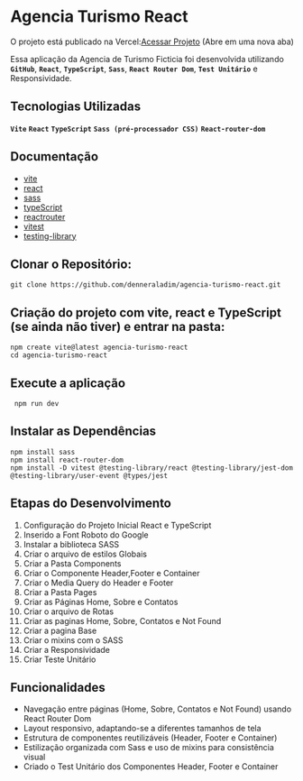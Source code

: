 
# Agencia Turismo React

O projeto está publicado na Vercel:[Acessar Projeto](https://agencia-turismo-react.vercel.app/) (Abre em uma nova aba)

Essa aplicação da Agencia de Turismo Ficticia foi desenvolvida utilizando **`GitHub`**, **`React`**, **`TypeScript`**, **`Sass`**, **`React Router Dom`**, **`Test Unitário`**  e Responsividade.


##  Tecnologias Utilizadas

**`Vite`**
**`React`**
**`TypeScript`**
**`Sass (pré-processador CSS)`**
**`React-router-dom`**

## Documentação

- [vite](https://vitejs.dev/)
- [react](https://react.dev/)
- [sass](https://sass-lang.com/)
- [typeScript](https://www.typescriptlang.org/)
- [reactrouter](https://reactrouter.com/)
- [vitest](https://vitest.dev/)
- [testing-library](https://testing-library.com/docs/react-testing-library/intro/)

## Clonar o Repositório:

    git clone https://github.com/denneraladim/agencia-turismo-react.git

 ## Criação do projeto com vite, react e TypeScript (se ainda não tiver) e entrar na pasta: 

    npm create vite@latest agencia-turismo-react
    cd agencia-turismo-react

## Execute a aplicação

     npm run dev  

## Instalar as Dependências

    npm install sass
    npm install react-router-dom
    npm install -D vitest @testing-library/react @testing-library/jest-dom @testing-library/user-event @types/jest


## Etapas do Desenvolvimento

1. Configuração do Projeto Inicial React e TypeScript
2. Inserido a Font Roboto do Google
3. Instalar a biblioteca SASS
4. Criar o arquivo de estilos Globais
5. Criar a Pasta Components
6. Criar o Componente Header,Footer e Container
7. Criar o Media Query do Header e Footer
8. Criar a Pasta Pages
9. Criar as Páginas Home, Sobre e Contatos
10. Criar o arquivo de Rotas
11. Criar as paginas Home, Sobre, Contatos e Not Found
12. Criar a pagina Base
13. Criar o mixins com o SASS
14. Criar a Responsividade
15. Criar Teste Unitário

##  Funcionalidades

 - Navegação entre páginas (Home, Sobre, Contatos e Not Found) usando React Router Dom
-  Layout responsivo, adaptando-se a diferentes tamanhos de tela
-  Estrutura de componentes reutilizáveis (Header, Footer e Container)
-  Estilização organizada com Sass e uso de mixins para consistência visual
-  Criado o Test Unitário dos Componentes Header, Footer e Container

